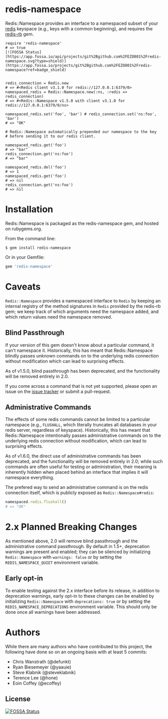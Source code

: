 redis-namespace
===============

Redis::Namespace provides an interface to a namespaced subset of your [redis][] keyspace (e.g., keys with a common beginning), and requires the [redis-rb][] gem.

~~~ irb
require 'redis-namespace'
# => true
[![FOSSA Status](https://app.fossa.io/api/projects/git%2Bgithub.com%2FEZO801%2Fredis-namespace.svg?type=shield)](https://app.fossa.io/projects/git%2Bgithub.com%2FEZO801%2Fredis-namespace?ref=badge_shield)


redis_connection = Redis.new
# => #<Redis client v3.1.0 for redis://127.0.0.1:6379/0>
namespaced_redis = Redis::Namespace.new(:ns, :redis => redis_connection)
# => #<Redis::Namespace v1.5.0 with client v3.1.0 for redis://127.0.0.1:6379/0/ns>

namespaced_redis.set('foo', 'bar') # redis_connection.set('ns:foo', 'bar')
# => "OK"

# Redis::Namespace automatically prepended our namespace to the key
# before sending it to our redis client.

namespaced_redis.get('foo')
# => "bar"
redis_connection.get('ns:foo')
# => "bar"

namespaced_redis.del('foo')
# => 1
namespaced_redis.get('foo')
# => nil
redis_connection.get('ns:foo')
# => nil
~~~

Installation
============

Redis::Namespace is packaged as the redis-namespace gem, and hosted on rubygems.org.

From the command line:

    $ gem install redis-namespace

Or in your Gemfile:

~~~ ruby
gem 'redis-namespace'
~~~

Caveats
=======

`Redis::Namespace` provides a namespaced interface to `Redis` by keeping an internal registry of the method signatures in `Redis` provided by the redis-rb gem;
we keep track of which arguments need the namespace added, and which return values need the namespace removed.

Blind Passthrough
-----------------
If your version of this gem doesn't know about a particular command, it can't namespace it.
Historically, this has meant that Redis::Namespace blindly passes unknown commands on to the underlying redis connection without modification which can lead to surprising effects.

As of v1.5.0, blind passthrough has been deprecated, and the functionality will be removed entirely in 2.0.

If you come across a command that is not yet supported, please open an issue on the [issue tracker][] or submit a pull-request.

Administrative Commands
-----------------------
The effects of some redis commands cannot be limited to a particular namespace (e.g., `FLUSHALL`, which literally truncates all databases in your redis server, regardless of keyspace).
Historically, this has meant that Redis::Namespace intentionally passes administrative commands on to the underlying redis connection without modification, which can lead to surprising effects.

As of v1.6.0, the direct use of administrative commands has been deprecated, and the functionality will be removed entirely in 2.0;
while such commands are often useful for testing or administration, their meaning is inherently hidden when placed behind an interface that implies it will namespace everything.

The prefered way to send an administrative command is on the redis connection
itself, which is publicly exposed as `Redis::Namespace#redis`:

~~~ ruby
namespaced.redis.flushall()
# => "OK"
~~~

2.x Planned Breaking Changes
============================

As mentioned above, 2.0 will remove blind passthrough and the administrative command passthrough.
By default in 1.5+, deprecation warnings are present and enabled;
they can be silenced by initializing `Redis::Namespace` with `warnings: false` or by setting the `REDIS_NAMESPACE_QUIET` environment variable.

Early opt-in
------------

To enable testing against the 2.x interface before its release, in addition to deprecation warnings, early opt-in to these changes can be enabled by initializing `Redis::Namespace` with `deprecations: true` or by setting the `REDIS_NAMESPACE_DEPRECATIONS` environment variable.
This should only be done once all warnings have been addressed.

Authors
=======

While there are many authors who have contributed to this project, the following have done so on an ongoing basis with at least 5 commits:

 - Chris Wanstrath (@defunkt)
 - Ryan Biesemeyer (@yaauie)
 - Steve Klabnik (@steveklabnik)
 - Terence Lee (@hone)
 - Eoin Coffey (@ecoffey)

[redis]: http://redis.io
[redis-rb]: https://github.com/redis/redis-rb
[issue tracker]: https://github.com/resque/redis-namespace/issues


## License
[![FOSSA Status](https://app.fossa.io/api/projects/git%2Bgithub.com%2FEZO801%2Fredis-namespace.svg?type=large)](https://app.fossa.io/projects/git%2Bgithub.com%2FEZO801%2Fredis-namespace?ref=badge_large)